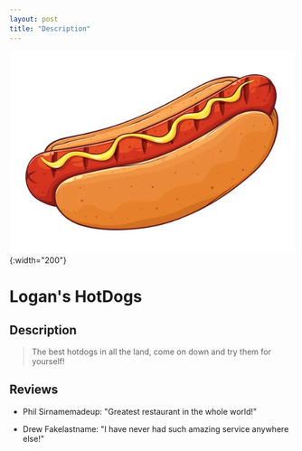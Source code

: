 ```yaml
---
layout: post
title: "Description"
---
```


![image local](./assets/images/Hotdog.jpg){:width="200"}

# Logan's HotDogs

## Description

>The best hotdogs in all the land, come on down and try them for yourself! 

## Reviews

- Phil Sirnamemadeup: "Greatest restaurant in the whole world!"

- Drew Fakelastname: "I have never had such amazing service anywhere else!"
